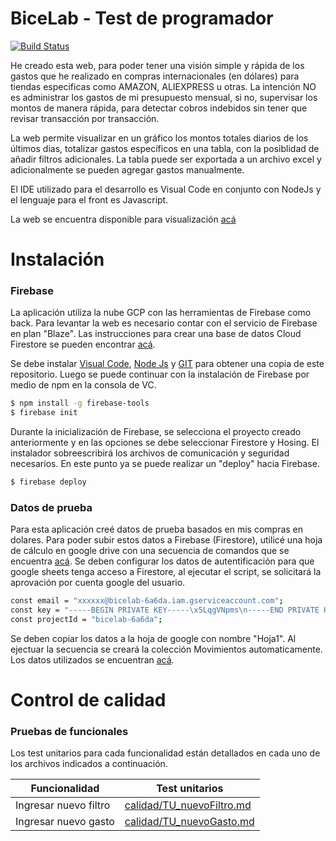 # BiceLab - Test de programador

[![Build Status](https://travis-ci.org/joemccann/dillinger.svg?branch=master)](https://travis-ci.org/joemccann/dillinger)

He creado esta web, para poder tener una visión simple y rápida de los gastos que he realizado en compras internacionales (en dólares) para tiendas especificas como AMAZON, ALIEXPRESS u otras. La intención NO es administrar los gastos de mi presupuesto mensual, si no, supervisar los montos de manera rápida, para detectar cobros indebidos sin tener que revisar transacción por transacción. 

La web permite visualizar en un gráfico los montos totales diarios de los últimos dias, totalizar gastos específicos en una tabla, con la posiblidad de añadir filtros adicionales. La tabla puede ser exportada a un archivo excel y adicionalmente se pueden agregar gastos manualmente.

El IDE utilizado para el desarrollo es Visual Code en conjunto con NodeJs y el lenguaje para el front es Javascript.

La web se encuentra disponible para visualización [acá][link6]

# Instalación

### Firebase
La aplicación utiliza la nube GCP con las herramientas de Firebase como back. Para levantar la web es necesario contar con el servicio de Firebase en plan "Blaze". Las instrucciones para crear una base de datos Cloud Firestore se pueden encontrar [acá][link3].

Se debe instalar [Visual Code][linkVC], [Node Js][linkNJ] y [GIT][linkGIT] para obtener una copia de este repositorio. Luego se puede continuar con la instalación de Firebase por medio de npm en la consola de VC.

```sh
$ npm install -g firebase-tools
$ firebase init
```

Durante la inicialización de Firebase, se selecciona el proyecto creado anteriormente y en las opciones se debe seleccionar Firestore y Hosing. El instalador sobreescribirá los archivos de comunicación y seguridad necesarios. En este punto ya se puede realizar un "deploy" hacia Firebase.

```sh
$ firebase deploy
```

### Datos de prueba
Para esta aplicación creé datos de prueba basados en mis compras en dolares. Para poder subir estos datos a Firebase (Firestore), utilicé una hoja de cálculo en google drive con una secuencia de comandos que se encuentra [acá][link4]. Se deben configurar los datos de autentificación para que google sheets tenga acceso a Firestore, al ejecutar el script, se solicitará la aprovación por cuenta google del usuario.

```sh
const email = "xxxxxx@bicelab-6a6da.iam.gserviceaccount.com";
const key = "-----BEGIN PRIVATE KEY-----\x5LqgVNpms\n-----END PRIVATE KEY-----\n";
const projectId = "bicelab-6a6da";
```

Se deben copiar los datos a la hoja de google con nombre "Hoja1". Al ejectuar la secuencia se creará la colección Movimientos automaticamente. Los datos utilizados se encuentran [acá][link5]. 

# Control de calidad

### Pruebas de funcionales

Los test unitarios para cada funcionalidad están detallados en cada uno de los archivos indicados a continuación.

| Funcionalidad | Test unitarios |
| ------ | ------ |
| Ingresar nuevo filtro | [calidad/TU_nuevoFiltro.md][link1] |
| Ingresar nuevo gasto | [calidad/TU_nuevoGasto.md][link2] |

[//]: # (LINKS README)
[link1]: <https://github.com/EdirMorales/BiceLab/tree/master/calidad/TU_nuevoFiltro.md>
[link2]: <https://github.com/EdirMorales/BiceLab/tree/master/calidad/TU_nuevoGasto.md>
[link3]: <https://firebase.google.com/docs/firestore/quickstart#node.js>
[link4]: <https://github.com/EdirMorales/BiceLab/blob/master/datos/toFirestore.gs>
[link5]: <https://github.com/EdirMorales/BiceLab/blob/master/datos/compras.xlsx>
[link6]: <https://bicelab-6a6da.web.app/>
[linkVC]: <https://code.visualstudio.com/download>
[linkNJ]: <https://nodejs.org/es/download/>
[linkGIT]: <https://git-scm.com/downloads>
